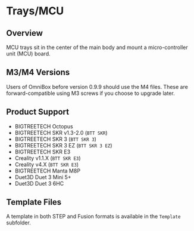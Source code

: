 # Trays/MCU

## Overview

MCU trays sit in the center of the main body and mount a micro-controller unit (MCU) board.

## M3/M4 Versions

Users of OmniBox before version 0.9.9 should use the M4 files. These are forward-compatible using M3 screws if you choose to upgrade later.

## Product Support

- BIGTREETECH Octopus
- BIGTREETECH SKR v1.3-2.0 (`BTT SKR`)
- BIGTREETECH SKR 3 (`BTT SKR 3`)
- BIGTREETECH SKR 3 EZ (`BTT SKR 3 EZ`)
- BIGTREETECH SKR E3
- Creality v1.1.X (`BTT SKR E3`)
- Creality v4.X (`BTT SKR E3`)
- BIGTREETECH Manta M8P
- Duet3D Duet 3 Mini 5+
- Duet3D Duet 3 6HC

## Template Files

A template in both STEP and Fusion formats is available in the `Template` subfolder.